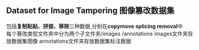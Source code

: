 ## Dataset for Image Tampering 图像篡改数据集
包括**复制粘贴、拼接、移除**三种数据,分别在**copymove splicing removal**中<br />
每个篡改类型文件夹中分为两个子文件夹/images /annotations
images文件夹存放数据集图像 annotations文件夹存放数据集标注数据
